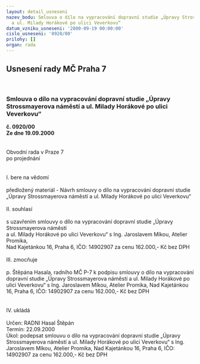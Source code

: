 ```yaml
---
layout: detail_usneseni
nazev_bodu: Smlouva o dílo na vypracování dopravní studie „Úpravy Strossmayerova náměstí
  a ul. Milady Horákové po ulici Veverkovu“
datum_vzniku_usneseni: '2000-09-19 00:00:00'
cislo_usneseni: '0920/00'
prilohy: []
organ: rada
---
```

<div id="ucUsn_pList" class="usn">
	<span><h2>Usnesení rady MČ Praha 7 </h2>
<br></span><div class="standBody">
<span><h3>Smlouva o dílo na vypracování dopravní studie „Úpravy Strossmayerova náměstí a ul. Milady Horákové po ulici Veverkovu“</h3></span><div class="center">
		<strong>č. 0920/00</strong><br>
	</div>
<div class="center">
		<strong>Ze dne 19.09.2000</strong><br><br>
	</div>     <br>Obvodní rada v Praze 7<br>po projednání<br><br><br>I.	bere na vědomí<br><br> předložený materiál - Návrh smlouvy o dílo na vypracování dopravní studie „Úpravy Strossmayerova náměstí a ul. Milady Horákové po ulici Veverkovu“ <br><br>II.	souhlasí <br><br>s uzavřením smlouvy o dílo na vypracování dopravní studie „Úpravy Strossmayerova náměstí <br>a ul. Milady Horákové po ulici Veverkovu“ s Ing. Jaroslavem Míkou, Atelier Promika, <br>Nad Kajetánkou 16, Praha 6, IČO: 14902907 za cenu 162.000,- Kč bez DPH<br><br>III. zmocňuje <br><br>p. Štěpána Hasala, radního MČ P-7 k podpisu smlouvy o dílo na vypracování dopravní studie „Úpravy Strossmayerova náměstí a ul. Milady Horákové po ulici Veverkovu“ s Ing. Jaroslavem Míkou, Atelier Promika, Nad Kajetánkou 16, Praha 6, IČO: 14902907 za cenu 162.000,- Kč bez DPH<br><br><br>IV.  ukládá <br><br> Určen:	     	RADNI Hasal Štěpán<br>Termín: 22.09.2000<br>Úkol:	podepsat smlouvu o dílo na vypracování dopravní studie „Úpravy Strossmayerova náměstí a ul. Milady Horákové po ulici Veverkovu“ s Ing. Jaroslavem Míkou, Atelier Promika, Nad Kajetánkou 16, Praha 6, IČO: 14902907 za cenu 162.000,- Kč bez DPH<br> </div>
</div>